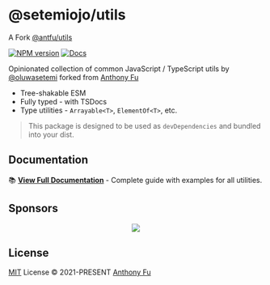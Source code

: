 # @setemiojo/utils

A Fork [@antfu/utils](https://github.com/antfu/utils) 

[![NPM version](https://img.shields.io/npm/v/@setemiojo/utils?color=a1b858&label=)](https://www.npmjs.com/package/@setemiojo/utils)
[![Docs](https://img.shields.io/badge/docs-green)](https://www.jsdocs.io/package/@setemiojo/utils)

Opinionated collection of common JavaScript / TypeScript utils by [@oluwasetemi](https://github.com/oluwasetemi) forked from [Anthony Fu](https://github.com/antfu)

- Tree-shakable ESM
- Fully typed - with TSDocs
- Type utilities - `Arrayable<T>`, `ElementOf<T>`, etc.

> This package is designed to be used as `devDependencies` and bundled into your dist.

## Documentation

📚 **[View Full Documentation](./docs/README.md)** - Complete guide with examples for all utilities.

## Sponsors

<p align="center">
  <a href="https://cdn.jsdelivr.net/gh/antfu/static/sponsors.svg">
    <img src='https://cdn.jsdelivr.net/gh/antfu/static/sponsors.svg'/>
  </a>
</p>

## License

[MIT](./LICENSE) License © 2021-PRESENT [Anthony Fu](https://github.com/antfu)
